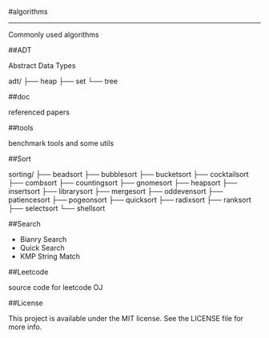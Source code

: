 #algorithms

<hr>

Commonly used algorithms

##ADT

Abstract Data Types

adt/
├── heap
├── set
└── tree

##doc

referenced papers

##tools

benchmark tools and some utils

##Sort

sorting/
├── beadsort
├── bubblesort
├── bucketsort
├── cocktailsort
├── combsort
├── countingsort
├── gnomesort
├── heapsort
├── insertsort
├── librarysort
├── mergesort
├── oddevensort
├── patiencesort
├── pogeonsort
├── quicksort
├── radixsort
├── ranksort
├── selectsort
└── shellsort

##Search

* Bianry Search
* Quick Search
* KMP String Match

##Leetcode

source code for leetcode OJ

##License

This project is available under the MIT license. See the LICENSE file for more info.

